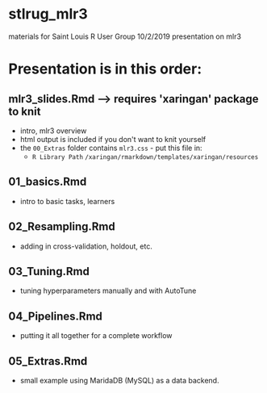 # stlrug_mlr3
materials for Saint Louis R User Group 10/2/2019  presentation on mlr3 

# Presentation is in this order:

## mlr3_slides.Rmd --> requires 'xaringan' package to knit
  - intro, mlr3 overview
  - html output is included if you don't want to knit yourself
  - the `00_Extras` folder contains `mlr3.css` - put this file in:
    - `R Library Path` `/xaringan/rmarkdown/templates/xaringan/resources`
    
## 01_basics.Rmd
  - intro to basic tasks, learners
  
## 02_Resampling.Rmd
  - adding in cross-validation, holdout, etc.
  
## 03_Tuning.Rmd
  - tuning hyperparameters manually and with AutoTune
  
## 04_Pipelines.Rmd
  - putting it all together for a complete workflow
  
## 05_Extras.Rmd
  - small example using MaridaDB (MySQL) as a data backend.
